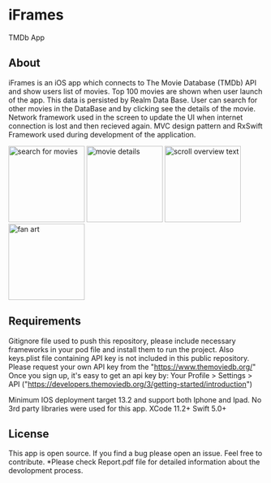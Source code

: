 # iFrames
TMDb App 

## About

iFrames is an iOS app which connects to The Movie Database (TMDb) API and show users list of movies. 
Top 100 movies are shown when user launch of the app. This data is persisted by Realm Data Base. 
User can search for other movies in the DataBase and by clicking see the details of the movie. 
Network framework used in the screen to update the UI when internet connection is lost and then recieved again.	
MVC design pattern and RxSwift Framework used during development of the application.    
	 
<img width="150" alt="search for movies" src="https://user-images.githubusercontent.com/32449276/89505800-da12f180-d7d2-11ea-9901-14707381383e.png"> <img width="150" alt="movie details" src="https://user-images.githubusercontent.com/32449276/89505809-de3f0f00-d7d2-11ea-9c06-4e17d808b83f.png"> <img width="150" alt="scroll overview text" src="https://user-images.githubusercontent.com/32449276/89505818-e0a16900-d7d2-11ea-921d-25be3296e5e2.png"> <img width="150" alt="fan art" src="https://user-images.githubusercontent.com/32449276/89506606-0d09b500-d7d4-11ea-84ab-79c3049803d0.png"> 

## Requirements

 Gitignore file used to push this repository, please include necessary frameworks in your pod file and install them to run the project. 
 Also keys.plist file containing API key is not included in this public repository. Please request your own API key from the "https://www.themoviedb.org/"
 Once you sign up, it's easy to get an api key by: Your Profile > Settings > API  ("https://developers.themoviedb.org/3/getting-started/introduction")
 
 Minimum IOS deployment target 13.2 and support both Iphone and Ipad. No 3rd party libraries were used for this app.
 XCode 11.2+ Swift 5.0+

## License

This app is open source. If you find a bug please open an issue. Feel free to contribute.
*Please check Report.pdf file for detailed information about the devolopment process. 
